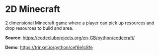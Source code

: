 # 2D Minecraft

2 dimensional Minecraft game where a player can pick up resources and drop resources to build and area.

**Source**: https://codeclubprojects.org/en-GB/python/codecraft/

**Demo**: https://trinket.io/python/cef6e1c8fe
